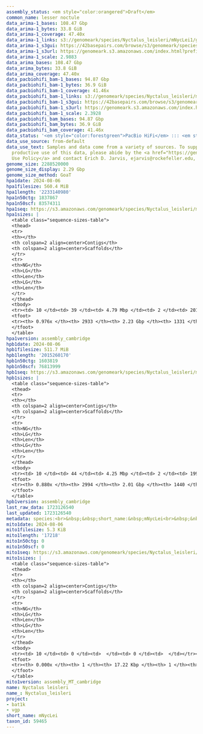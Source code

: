 ```yaml
---
assembly_status: <em style="color:orangered">Draft</em>
common_name: lesser noctule
data_arima-1_bases: 108.47 Gbp
data_arima-1_bytes: 33.8 GiB
data_arima-1_coverage: 47.40x
data_arima-1_links: s3://genomeark/species/Nyctalus_leisleri/mNycLei1/genomic_data/arima/<br>
data_arima-1_s3gui: https://42basepairs.com/browse/s3/genomeark/species/Nyctalus_leisleri/mNycLei1/genomic_data/arima/
data_arima-1_s3url: https://genomeark.s3.amazonaws.com/index.html?prefix=species/Nyctalus_leisleri/mNycLei1/genomic_data/arima/
data_arima-1_scale: 2.9883
data_arima_bases: 108.47 Gbp
data_arima_bytes: 33.8 GiB
data_arima_coverage: 47.40x
data_pacbiohifi_bam-1_bases: 94.87 Gbp
data_pacbiohifi_bam-1_bytes: 36.9 GiB
data_pacbiohifi_bam-1_coverage: 41.46x
data_pacbiohifi_bam-1_links: s3://genomeark/species/Nyctalus_leisleri/mNycLei1/genomic_data/pacbio_hifi/<br>
data_pacbiohifi_bam-1_s3gui: https://42basepairs.com/browse/s3/genomeark/species/Nyctalus_leisleri/mNycLei1/genomic_data/pacbio_hifi/
data_pacbiohifi_bam-1_s3url: https://genomeark.s3.amazonaws.com/index.html?prefix=species/Nyctalus_leisleri/mNycLei1/genomic_data/pacbio_hifi/
data_pacbiohifi_bam-1_scale: 2.3928
data_pacbiohifi_bam_bases: 94.87 Gbp
data_pacbiohifi_bam_bytes: 36.9 GiB
data_pacbiohifi_bam_coverage: 41.46x
data_status: '<em style="color:forestgreen">PacBio HiFi</em> ::: <em style="color:forestgreen">Arima</em>'
data_use_source: from-default
data_use_text: Samples and data come from a variety of sources. To support fair and
  productive use of this data, please abide by the <a href="https://genome10k.soe.ucsc.edu/data-use-policies/">Data
  Use Policy</a> and contact Erich D. Jarvis, ejarvis@rockefeller.edu, with any questions.
genome_size: 2288520000
genome_size_display: 2.29 Gbp
genome_size_method: GoaT
hpa1date: 2024-08-06
hpa1filesize: 560.4 MiB
hpa1length: '2233140980'
hpa1n50ctg: 1837867
hpa1n50scf: 83574311
hpa1seq: https://s3.amazonaws.com/genomeark/species/Nyctalus_leisleri/mNycLei1/assembly_cambridge/mNycLei1.hap1.asm.20240806.fasta.gz
hpa1sizes: |
  <table class="sequence-sizes-table">
  <thead>
  <tr>
  <th></th>
  <th colspan=2 align=center>Contigs</th>
  <th colspan=2 align=center>Scaffolds</th>
  </tr>
  <tr>
  <th>NG</th>
  <th>LG</th>
  <th>Len</th>
  <th>LG</th>
  <th>Len</th>
  </tr>
  </thead>
  <tbody>
  <tr><td> 10 </td><td> 39 </td><td> 4.79 Mbp </td><td> 2 </td><td> 201.81 Mbp </td></tr><tr><td> 20 </td><td> 94 </td><td> 3.66 Mbp </td><td> 3 </td><td> 200.22 Mbp </td></tr><tr><td> 30 </td><td> 166 </td><td> 2.79 Mbp </td><td> 4 </td><td> 110.29 Mbp </td></tr><tr><td> 40 </td><td> 256 </td><td> 2.30 Mbp </td><td> 6 </td><td> 100.95 Mbp </td></tr><tr style="background-color:#cccccc;"><td> 50 </td><td> 367 </td><td style="background-color:#88ff88;"> 1.84 Mbp </td><td> 9 </td><td style="background-color:#88ff88;"> 83.57 Mbp </td></tr><tr><td> 60 </td><td> 510 </td><td> 1.39 Mbp </td><td> 12 </td><td> 73.42 Mbp </td></tr><tr><td> 70 </td><td> 700 </td><td> 1.03 Mbp </td><td> 15 </td><td> 56.57 Mbp </td></tr><tr><td> 80 </td><td> 966 </td><td> 0.71 Mbp </td><td> 21 </td><td> 16.83 Mbp </td></tr><tr><td> 90 </td><td> 1424 </td><td> 340.01 Kbp </td><td> 139 </td><td> 0.79 Mbp </td></tr><tr><td> 100 </td><td> 0 </td><td>  </td><td> 0 </td><td>  </td></tr></tbody>
  <tfoot>
  <tr><th> 0.976x </th><th> 2933 </th><th> 2.23 Gbp </th><th> 1331 </th><th> 2.23 Gbp </th></tr>
  </tfoot>
  </table>
hpa1version: assembly_cambridge
hpb1date: 2024-08-06
hpb1filesize: 511.7 MiB
hpb1length: '2015260170'
hpb1n50ctg: 1603819
hpb1n50scf: 76813999
hpb1seq: https://s3.amazonaws.com/genomeark/species/Nyctalus_leisleri/mNycLei1/assembly_cambridge/mNycLei1.hap2.asm.20240806.fasta.gz
hpb1sizes: |
  <table class="sequence-sizes-table">
  <thead>
  <tr>
  <th></th>
  <th colspan=2 align=center>Contigs</th>
  <th colspan=2 align=center>Scaffolds</th>
  </tr>
  <tr>
  <th>NG</th>
  <th>LG</th>
  <th>Len</th>
  <th>LG</th>
  <th>Len</th>
  </tr>
  </thead>
  <tbody>
  <tr><td> 10 </td><td> 44 </td><td> 4.25 Mbp </td><td> 2 </td><td> 199.42 Mbp </td></tr><tr><td> 20 </td><td> 104 </td><td> 3.31 Mbp </td><td> 3 </td><td> 118.40 Mbp </td></tr><tr><td> 30 </td><td> 183 </td><td> 2.61 Mbp </td><td> 5 </td><td> 98.13 Mbp </td></tr><tr><td> 40 </td><td> 283 </td><td> 2.04 Mbp </td><td> 7 </td><td> 87.60 Mbp </td></tr><tr style="background-color:#cccccc;"><td> 50 </td><td> 410 </td><td style="background-color:#88ff88;"> 1.60 Mbp </td><td> 10 </td><td style="background-color:#88ff88;"> 76.81 Mbp </td></tr><tr><td> 60 </td><td> 583 </td><td> 1.12 Mbp </td><td> 14 </td><td> 56.92 Mbp </td></tr><tr><td> 70 </td><td> 826 </td><td> 0.77 Mbp </td><td> 18 </td><td> 49.81 Mbp </td></tr><tr><td> 80 </td><td> 1233 </td><td> 377.10 Kbp </td><td> 63 </td><td> 1.31 Mbp </td></tr><tr><td> 90 </td><td> 0 </td><td>  </td><td> 0 </td><td>  </td></tr><tr><td> 100 </td><td> 0 </td><td>  </td><td> 0 </td><td>  </td></tr></tbody>
  <tfoot>
  <tr><th> 0.880x </th><th> 2994 </th><th> 2.01 Gbp </th><th> 1440 </th><th> 2.02 Gbp </th></tr>
  </tfoot>
  </table>
hpb1version: assembly_cambridge
last_raw_data: 1723126540
last_updated: 1723126540
metadata: species:<br>&nbsp;&nbsp;short_name:&nbsp;mNycLei<br>&nbsp;&nbsp;name:&nbsp;Nyctalus&nbsp;leisleri<br>&nbsp;&nbsp;taxon_id:&nbsp;59465<br>&nbsp;&nbsp;common_name:&nbsp;lesser&nbsp;noctule<br>&nbsp;&nbsp;order:<br>&nbsp;&nbsp;&nbsp;&nbsp;name:&nbsp;Chiroptera<br>&nbsp;&nbsp;family:<br>&nbsp;&nbsp;&nbsp;&nbsp;name:&nbsp;Vespertilionidae<br>&nbsp;&nbsp;individuals:<br>&nbsp;&nbsp;&nbsp;&nbsp;-&nbsp;short_name:&nbsp;mNycLei1<br>&nbsp;&nbsp;&nbsp;&nbsp;&nbsp;&nbsp;biosample_id:&nbsp;SAMEA114250308<br>&nbsp;&nbsp;&nbsp;&nbsp;&nbsp;&nbsp;sex:&nbsp;male<br>&nbsp;&nbsp;genome_size:&nbsp;2288520000<br>&nbsp;&nbsp;genome_size_method:&nbsp;GoaT<br>&nbsp;&nbsp;project:&nbsp;[&nbsp;bat1k,&nbsp;vgp&nbsp;]<br>
mito1date: 2024-08-06
mito1filesize: 5.3 KiB
mito1length: '17218'
mito1n50ctg: 0
mito1n50scf: 0
mito1seq: https://s3.amazonaws.com/genomeark/species/Nyctalus_leisleri/mNycLei1/assembly_MT_cambridge/mNycLei1.MT.20240806.fasta.gz
mito1sizes: |
  <table class="sequence-sizes-table">
  <thead>
  <tr>
  <th></th>
  <th colspan=2 align=center>Contigs</th>
  <th colspan=2 align=center>Scaffolds</th>
  </tr>
  <tr>
  <th>NG</th>
  <th>LG</th>
  <th>Len</th>
  <th>LG</th>
  <th>Len</th>
  </tr>
  </thead>
  <tbody>
  <tr><td> 10 </td><td> 0 </td><td>  </td><td> 0 </td><td>  </td></tr><tr><td> 20 </td><td> 0 </td><td>  </td><td> 0 </td><td>  </td></tr><tr><td> 30 </td><td> 0 </td><td>  </td><td> 0 </td><td>  </td></tr><tr><td> 40 </td><td> 0 </td><td>  </td><td> 0 </td><td>  </td></tr><tr style="background-color:#cccccc;"><td> 50 </td><td> 0 </td><td style="background-color:#ff8888;">  </td><td> 0 </td><td style="background-color:#ff8888;">  </td></tr><tr><td> 60 </td><td> 0 </td><td>  </td><td> 0 </td><td>  </td></tr><tr><td> 70 </td><td> 0 </td><td>  </td><td> 0 </td><td>  </td></tr><tr><td> 80 </td><td> 0 </td><td>  </td><td> 0 </td><td>  </td></tr><tr><td> 90 </td><td> 0 </td><td>  </td><td> 0 </td><td>  </td></tr><tr><td> 100 </td><td> 0 </td><td>  </td><td> 0 </td><td>  </td></tr></tbody>
  <tfoot>
  <tr><th> 0.000x </th><th> 1 </th><th> 17.22 Kbp </th><th> 1 </th><th> 17.22 Kbp </th></tr>
  </tfoot>
  </table>
mito1version: assembly_MT_cambridge
name: Nyctalus leisleri
name_: Nyctalus_leisleri
project:
- bat1k
- vgp
short_name: mNycLei
taxon_id: 59465
---
```

